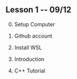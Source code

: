 ## Lesson 1 -- 09/12

0. Setup Computer
  1. Github account
  2. Install WSL
2. Introduction

4. C++ Tutorial
